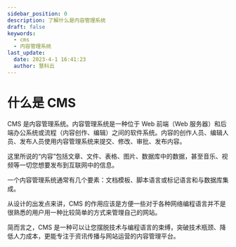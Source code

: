 ```yaml
---
sidebar_position: 0
description: 了解什么是内容管理系统
draft: false
keywords:
  - cms
  - 内容管理系统
last_update:
  date: 2023-4-1 16:41:23
  author: 慧科云
---
```


# 什么是 CMS

CMS 是内容管理系统。内容管理系统是一种位于 Web 前端（Web 服务器）和后端办公系统或流程（内容创作、编辑）之间的软件系统。内容的创作人员、编辑人员、发布人员使用内容管理系统来提交、修改、审批、发布内容。

这里所说的“内容”包括文章、文件、表格、图片、数据库中的数据，甚至音乐、视频等一切您想要发布到互联网中的信息。

一个内容管理系统通常有几个要素：文档模板、脚本语言或标记语言和与数据库集成。

从设计的出发点来讲，CMS 的作用应该是方便一些对于各种网络编程语言并不是很熟悉的用户用一种比较简单的方式来管理自己的网站。

简而言之，CMS 是一种可以让您摆脱技术与编程语言的束缚，突破技术瓶颈、降低人力成本，更能专注于资讯传播与网站运营的内容管理平台。
